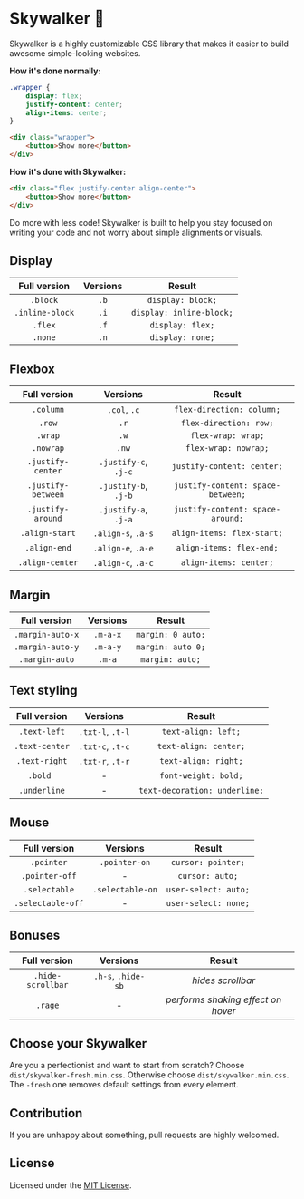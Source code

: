 # Skywalker 🌌

Skywalker is a highly customizable CSS library that makes it easier to build awesome simple-looking websites.

**How it's done normally:**

```css
.wrapper {
	display: flex;
	justify-content: center;
	align-items: center;
}
```

```html
<div class="wrapper">
	<button>Show more</button>
</div>
```

**How it's done with Skywalker:**

```html
<div class="flex justify-center align-center">
	<button>Show more</button>
</div>
```

Do more with less code! Skywalker is built to help you stay focused on writing your code and not worry about simple alignments or visuals.

## Display

|  Full version   | Versions |          Result          |
| :-------------: | :------: | :----------------------: |
|    `.block`     |   `.b`   |    `display: block;`     |
| `.inline-block` |   `.i`   | `display: inline-block;` |
|     `.flex`     |   `.f`   |     `display: flex;`     |
|     `.none`     |   `.n`   |     `display: none;`     |

## Flexbox

|    Full version    |       Versions       |              Result               |
| :----------------: | :------------------: | :-------------------------------: |
|     `.column`      |     `.col`, `.c`     |     `flex-direction: column;`     |
|       `.row`       |         `.r`         |      `flex-direction: row;`       |
|      `.wrap`       |         `.w`         |        `flex-wrap: wrap;`         |
|     `.nowrap`      |        `.nw`         |       `flex-wrap: nowrap;`        |
| `.justify-center`  | `.justify-c`, `.j-c` |    `justify-content: center;`     |
| `.justify-between` | `.justify-b`, `.j-b` | `justify-content: space-between;` |
| `.justify-around`  | `.justify-a`, `.j-a` | `justify-content: space-around;`  |
|   `.align-start`   |  `.align-s`, `.a-s`  |    `align-items: flex-start;`     |
|    `.align-end`    |  `.align-e`, `.a-e`  |     `align-items: flex-end;`      |
|  `.align-center`   |  `.align-c`, `.a-c`  |      `align-items: center;`       |

## Margin

|   Full version   | Versions |      Result       |
| :--------------: | :------: | :---------------: |
| `.margin-auto-x` | `.m-a-x` | `margin: 0 auto;` |
| `.margin-auto-y` | `.m-a-y` | `margin: auto 0;` |
|  `.margin-auto`  |  `.m-a`  |  `margin: auto;`  |

## Text styling

|  Full version  |     Versions     |            Result             |
| :------------: | :--------------: | :---------------------------: |
|  `.text-left`  | `.txt-l`, `.t-l` |      `text-align: left;`      |
| `.text-center` | `.txt-c`, `.t-c` |     `text-align: center;`     |
| `.text-right`  | `.txt-r`, `.t-r` |     `text-align: right;`      |
|    `.bold `    |        -         |     `font-weight: bold;`      |
|  `.underline`  |        -         | `text-decoration: underline;` |

## Mouse

|   Full version    |     Versions     |        Result        |
| :---------------: | :--------------: | :------------------: |
|    `.pointer`     |  `.pointer-on`   |  `cursor: pointer;`  |
|  `.pointer-off`   |        -         |   `cursor: auto;`    |
|   `.selectable`   | `.selectable-on` | `user-select: auto;` |
| `.selectable-off` |        -         | `user-select: none;` |

## Bonuses

|   Full version    |      Versions      |               Result               |
| :---------------: | :----------------: | :--------------------------------: |
| `.hide-scrollbar` | `.h-s`, `.hide-sb` |         _hides scrollbar_          |
|      `.rage`      |         -          | _performs shaking effect on hover_ |

## Choose your Skywalker

Are you a perfectionist and want to start from scratch? Choose `dist/skywalker-fresh.min.css`. Otherwise choose `dist/skywalker.min.css`. The `-fresh` one removes default settings from every element.

## Contribution

If you are unhappy about something, pull requests are highly welcomed.

## License

Licensed under the [MIT License](LICENSE).
